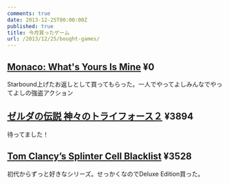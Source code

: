 ```yaml
---
comments: true
date: 2013-12-25T00:00:00Z
published: true
title: 今月買ったゲーム
url: /2013/12/25/bought-games/
---
```


## [Monaco: What's Yours Is Mine](http://store.steampowered.com/app/113020/) ¥0
Starbound上げたお返しとして買ってもらった。一人でやってよしみんなでやってよしの強盗アクション

## [ゼルダの伝説 神々のトライフォース２](http://www.nintendo.co.jp/3ds/bzlj/) ¥3894
待ってました！

## [Tom Clancy’s Splinter Cell Blacklist](http://store.steampowered.com/app/235600/) ¥3528
初代からずっと好きなシリーズ。せっかくなのでDeluxe Edition買った。
